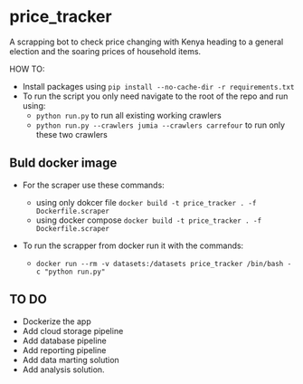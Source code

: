 
# price_tracker

A scrapping bot to check price changing with Kenya heading to a general election and the soaring prices of household items.

HOW TO:

- Install packages using `pip install --no-cache-dir -r requirements.txt`
- To run the script you only need navigate to the root of the repo and run using:
  - `python run.py`  to run all existing working crawlers
  - `python run.py --crawlers jumia --crawlers carrefour` to run only these two crawlers

## Buld docker image

- For the scraper use these commands:
  - using only dokcer file `docker build -t price_tracker . -f Dockerfile.scraper`
  - using docker compose `docker build -t price_tracker . -f Dockerfile.scraper`
  
- To run the scrapper from docker run it with the commands:
  - `docker run --rm -v datasets:/datasets price_tracker /bin/bash -c "python run.py"`

## TO DO

- Dockerize the app
- Add cloud storage pipeline
- Add database pipeline
- Add reporting pipeline
- Add data marting solution
- Add analysis solution.
